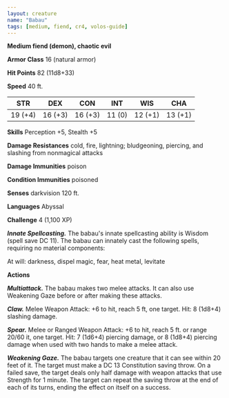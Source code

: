 ```yaml
---
layout: creature
name: "Babau"
tags: [medium, fiend, cr4, volos-guide]
---
```


**Medium fiend (demon), chaotic evil**

**Armor Class** 16 (natural armor)

**Hit Points** 82 (11d8+33)

**Speed** 40 ft.

|   STR   |   DEX   |   CON   |   INT   |   WIS   |   CHA   |
|:-----:|:-----:|:-----:|:-----:|:-----:|:-----:|
| 19 (+4) | 16 (+3) | 16 (+3) | 11 (0) | 12 (+1) | 13 (+1) |

**Skills** Perception +5, Stealth +5

**Damage Resistances** cold, fire, lightning; bludgeoning, piercing, and slashing from nonmagical attacks

**Damage Immunities** poison

**Condition Immunities** poisoned

**Senses** darkvision 120 ft.

**Languages** Abyssal

**Challenge** 4 (1,100 XP)

***Innate Spellcasting.*** The babau's innate spellcasting ability is Wisdom (spell save DC 11). The babau can innately cast the following spells, requiring no material components:

At will: darkness, dispel magic, fear, heat metal, levitate

**Actions**

***Multiattack.*** The babau makes two melee attacks. It can also use Weakening Gaze before or after making these attacks.

***Claw.*** Melee Weapon Attack: +6 to hit, reach 5 ft, one target. Hit: 8 (1d8+4) slashing damage.

***Spear.*** Melee or Ranged Weapon Attack: +6 to hit, reach 5 ft. or range 20/60 it, one target. Hit: 7 (1d6+4) piercing damage, or 8 (1d8+4) piercing damage when used with two hands to make a melee attack.

***Weakening Gaze.*** The babau targets one creature that it can see within 20 feet of it. The target must make a DC 13 Constitution saving throw. On a failed save, the target deals only half damage with weapon attacks that use Strength for 1 minute. The target can repeat the saving throw at the end of each of its turns, ending the effect on itself on a success.

